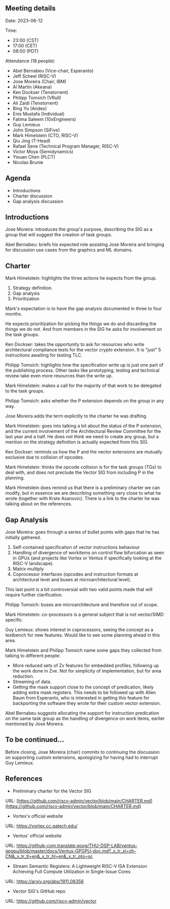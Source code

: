 ## Meeting details

Date: 2023-06-12

Time:
- 23:00 (CST)
- 17:00 (CET)
- 08:00 (PDT)

Attendance (18 people):

- Abel Bernabeu (Vice-chair, Esperanto)
- Jeff Scheel (RISC-V)
- Jose Moreira (Chair, IBM)
- Al Martin (Akeana)
- Ken Dockser (Tenstorrent)
- Philipp Tomsich (VRull)
- Ali Zaidi (Tenstorrent)
- Bing Yu (Andes)
- Enis Mustafa (Individual)
- Fatima Saleem (10xEngineers)
- Guy Lemieux
- John Simpson (SiFive)
- Mark Himelstein (CTO, RISC-V)
- Qiu Jing (T-Head)
- Rafael Sene (Technical Program Manager, RISC-V)
- Victor Moya (Semidynamics)
- Yixuan Chen (PLCT)
- Nicolas Brunie

## Agenda

- Introductions
- Charter discussion
- Gap analysis discussion

## Introductions

Jose Moreira: introduces the group's purpose, describing the SIG as a group that will suggest the creation of task groups.

Abel Bernabeu: briefs his expected role assisting Jose Moreira and bringing for discussion use cases from the graphics and ML domains.

## Charter

Mark Himelstein: highlights the three actions he expects from the group.

1. Strategy definition.
2. Gap analysis
3. Prioritization

Mark's expectation is to have the gap analysis documented in three to four months.

He expects prioritization for picking the things we do and discarding the things we do not. And from members in the SIG he asks for involvement on the task groups.

Ken Dockser: takes the opportunity to ask for resources who write architectural compliance tests for the vector crypto extension. It is "just" 5 instructions awaiting for testing TLC.

Philipp Tomsich: highlights how the specification write up is just one part of the publishing process. Other tasks like prototyping, testing and technical review take even more resources than the write up.

Mark Himelstein: makes a call for the majority of that work to be delegated to the task groups.

Philipp Tomsich: asks whether the P extension depends on the group in any way.

Jose Moreira adds the term explicitly to the charter he was drafting.

Mark Himelstein: goes into talking a bit about the status of the P extension, and the current involvement of the Architectural Review Committee for the last year and a half. He does not think we need to create any group, but a mention on the strategy definition is actually expected from this SIG.

Ken Dockser: reminds us how the P and the vector extensions are mutually exclusive due to collision of opcodes.

Mark Himelstein: thinks the opcode collision is for the task groups (TGs) to deal with, and does not preclude the Vector SIG from including P in the planning.

Mark Himelstein does remind us that there is a preliminary charter we can modify, but in essence we are describing something very close to what he wrote (together with Krste Asanovic). There is a link to the charter he was talking about on the references.

## Gap Analysis

Jose Moreira: goes through a series of bullet points with gaps that he has initially gathered.

1. Self-contained specification of vector instructions behaviour
2. Handling of divergence of workitems on control flow bifurcation as seen in GPUs (and projects like Vortex or Ventus if specifically looking at the RISC-V landscape).
3. Matrix multiply
4. Coprocessor interfaces (opcodes and instruction formats at architectural level and buses at microarchitectural level).

This last point is a bit controversial with two valid points made that will require further clarification.

Philipp Tomsich: buses are microarchitecture and therefore out of scope.

Mark Himelstein: co-processors is a general subject that is not vector/SIMD specific.

Guy Lemieux: shows interest in coprocessors, seeing the concept as a testbench for new features. Would like to see some planning ahead in this area.

Mark Himelstein and Philipp Tomsich name some gaps they collected from talking to different people:

- More reduced sets of Zv features for embedded profiles, following up the work done in Zve. Not for simplicity of implementation, but for area reduction.
- Streaming of data.
- Getting the mask support close to the concept of predication, likely adding extra mask registers. This needs to be followed up with Allen Baum from Esperanto, who is interested in getting this feature for backporting the software they wrote for their custom vector extension.

Abel Bernabeu suggests allocating the support for instruction predication on the same task group as the handling of divergence on work items, earlier mentioned by Jose Moreira.

## To be continued...
Before closing, Jose Moreira (chair) commits to continuing the discussion on supporting custom extensions, apologizing for having had to interrupt Guy Lemieux.

## References

- Preliminary charter for the Vector SIG

URL: [https://github.com/riscv-admin/vector/blob/main/CHARTER.md](https://github.com/riscv-admin/vector/blob/main/CHARTER.md)

- Vortex's official website

URL: https://vortex.cc.gatech.edu/

- Ventus' official website

URL: https://github-com.translate.goog/THU-DSP-LAB/ventus-gpgpu/blob/master/docs/Ventus-GPGPU-doc.md?_x_tr_sl=zh-CN&_x_tr_tl=en&_x_tr_hl=en&_x_tr_pto=sc

- Stream Semantic Registers: A Lightweight RISC-V ISA Extension Achieving Full Compute Utilization in Single-Issue Cores

URL: https://arxiv.org/abs/1911.08356

- Vector SIG's GitHub repo

URL: https://github.com/riscv-admin/vector
